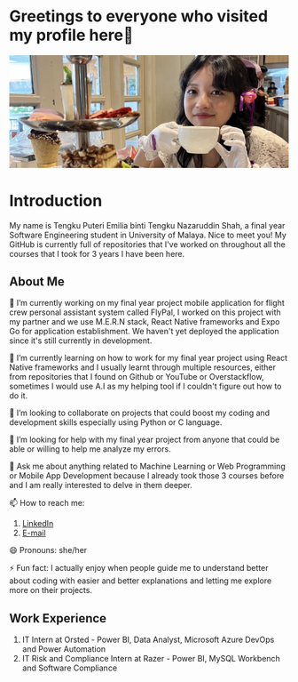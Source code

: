 # Greetings to everyone who visited my profile here👋
![Emilia](https://github.com/SoftwareMaintenanceEvolution/tutorial-1-lululolily/blob/profile-upload/emiliaaa.jpg)

# Introduction
My name is Tengku Puteri Emilia binti Tengku Nazaruddin Shah, a final year Software Engineering student in University of Malaya. Nice to meet you! My GitHub is currently full of repositories that I've worked on throughout all the courses that I took for 3 years I have been here.

## About Me
🔭 I’m currently working on my final year project mobile application for flight crew personal assistant system called FlyPal, I worked on this project with my partner and we use M.E.R.N stack, React Native frameworks and Expo Go for application establishment. We haven't yet deployed the application since it's still currently in development.

🌱 I’m currently learning on how to work for my final year project using React Native frameworks and I usually learnt through multiple resources, either from repositories that I found on Github or YouTube or Overstackflow, sometimes I would use A.I as my helping tool if I couldn't figure out how to do it.

👯 I’m looking to collaborate on projects that could boost my coding and development skills especially using Python or C language.

🤔 I’m looking for help with my final year project from anyone that could be able or willing to help me analyze my errors.

💬 Ask me about anything related to Machine Learning or Web Programming or Mobile App Development because I already took those 3 courses before and I am really interested to delve in them deeper.

📫 How to reach me: 
1. [LinkedIn](https://www.linkedin.com/in/tgputeriemilia/)
2. [E-mail](mailto:tgputeriemilia@gmail.com)

😄 Pronouns: she/her

⚡ Fun fact: I actually enjoy when people guide me to understand better about coding with easier and better explanations and letting me explore more on their projects.

## Work Experience
1. IT Intern at Orsted - Power BI, Data Analyst, Microsoft Azure DevOps and Power Automation
2. IT Risk and Compliance Intern at Razer - Power BI, MySQL Workbench and Software Compliance

